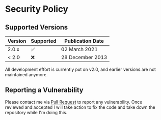 # Security Policy

## Supported Versions

| Version | Supported          | Publication Date   |
| ------- | ------------------ | ------------------ |
| 2.0.x   | :white_check_mark: |  02 March 2021     |
| < 2.0   | :x:                |  28 December 2013  |

All development effort is currently put on v2.0, and earlier versions are not maintained anymore.

## Reporting a Vulnerability

Please contact me via [Pull Request](https://github.com/fcathala/backup101/pulls) to report any vulnerability.
Once reviewed and accepted I will take action to fix the code and take down the repository while I'm doing this.
